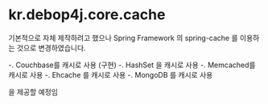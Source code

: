 kr.debop4j.core.cache
===============================

기본적으로 자체 제작하려고 했으나 Spring Framework 의 spring-cache 를 이용하는 것으로 변경하였습니다.

-. Couchbase를 캐시로 사용 (구현)
-. HashSet 을 캐시로 사용
-. Memcached를 캐시로 사용
-. Ehcache 를 캐시로 사용
-. MongoDB 를 캐시로 사용

을 제공할 예정임